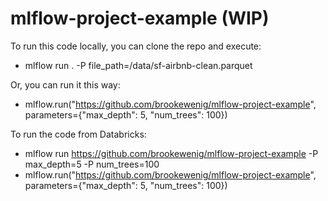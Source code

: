 # mlflow-project-example (WIP)

To run this code locally, you can clone the repo and execute:
* mlflow run . -P file_path=/data/sf-airbnb-clean.parquet 

Or, you can run it this way:
* mlflow.run("https://github.com/brookewenig/mlflow-project-example", parameters={"max_depth": 5, "num_trees": 100})

To run the code from Databricks:
* mlflow run https://github.com/brookewenig/mlflow-project-example -P max_depth=5 -P num_trees=100  
* mlflow.run("https://github.com/brookewenig/mlflow-project-example", parameters={"max_depth": 5, "num_trees": 100})